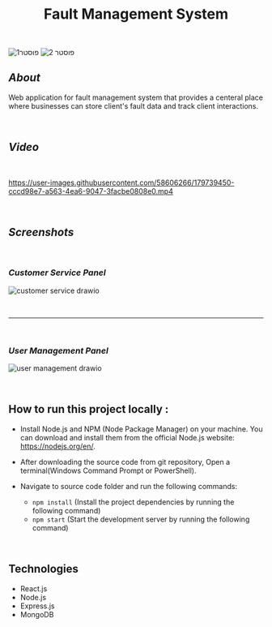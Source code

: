 
<h1 align="center" style="border-bottom: none"> Fault Management System</h1>

</br>

![פוסטר1](https://user-images.githubusercontent.com/58606266/179733075-f347d615-8b5a-4ddf-a8da-bfb2c02e9ad1.PNG)
![פוסטר 2](https://user-images.githubusercontent.com/58606266/179733211-cbfcb413-2774-4fe1-9381-a4448343a86f.PNG)

## ***About***
Web application for fault management system that provides a centeral place where businesses can store client's fault data and track client interactions.

</br>

## ***Video***

</br>

https://user-images.githubusercontent.com/58606266/179739450-cccd98e7-a563-4ea6-9047-3facbe0808e0.mp4


</br>

## ***Screenshots***

</br>

### ***Customer Service Panel***
![customer service drawio](https://user-images.githubusercontent.com/58606266/178726590-e7029fc2-04b9-43ad-b9d5-f8f4b069231e.png)

</br>

---

</br>

### ***User Management Panel***
![user management drawio](https://user-images.githubusercontent.com/58606266/179734172-d9ca3820-440a-4482-a8f5-0f8bb3a0a501.png)

</br>

## How to run this project locally :
- Install Node.js and NPM (Node Package Manager) on your machine. You can download and install them from the official Node.js website: https://nodejs.org/en/.
-  After downloading the source code from git repository, Open a terminal(Windows Command Prompt or PowerShell).
-  Navigate to source code folder and run the following commands:

    - `npm install` (Install the project dependencies by running the following command)
    - `npm start`   (Start the development server by running the following command)
    
 </br>

## Technologies
- React.js 
- Node.js
- Express.js
- MongoDB

